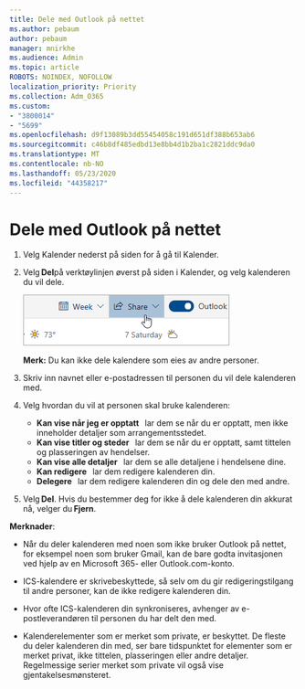 ```yaml
---
title: Dele med Outlook på nettet
ms.author: pebaum
author: pebaum
manager: mnirkhe
ms.audience: Admin
ms.topic: article
ROBOTS: NOINDEX, NOFOLLOW
localization_priority: Priority
ms.collection: Adm_O365
ms.custom:
- "3800014"
- "5699"
ms.openlocfilehash: d9f13089b3dd55454058c191d651df388b653ab6
ms.sourcegitcommit: c46b8df485edbd13e8bb4d1b2ba1c2821ddc9da0
ms.translationtype: MT
ms.contentlocale: nb-NO
ms.lasthandoff: 05/23/2020
ms.locfileid: "44358217"
---
```

# <a name="sharing-with-outlook-on-the-web"></a>Dele med Outlook på nettet

1. Velg Kalender nederst på siden for å gå til Kalender.

2. Velg **Del**på verktøylinjen øverst på siden i Kalender, og velg kalenderen du vil dele. 

    ![Del kalender](media/share-calendar.png)

    **Merk:** Du kan ikke dele kalendere som eies av andre personer.

3. Skriv inn navnet eller e-postadressen til personen du vil dele kalenderen med.

4. Velg hvordan du vil at personen skal bruke kalenderen: 
    - **Kan vise når jeg er opptatt**   lar dem se når du er opptatt, men ikke inneholder detaljer som arrangementsstedet. 
    - **Kan vise titler og steder**   lar dem se når du er opptatt, samt tittelen og plasseringen av hendelser. 
    - **Kan vise alle detaljer**   lar dem se alle detaljene i hendelsene dine. 
    - **Kan redigere**   lar dem redigere kalenderen din. 
    - **Delegere**   lar dem redigere kalenderen din og dele den med andre.

5. Velg **Del**. Hvis du bestemmer deg for ikke å dele kalenderen din akkurat nå, velger du **Fjern**. 

**Merknader**:  

- Når du deler kalenderen med noen som ikke bruker Outlook på nettet, for eksempel noen som bruker Gmail, kan de bare godta invitasjonen ved hjelp av en Microsoft 365- eller Outlook.com-konto. 

- ICS-kalendere er skrivebeskyttede, så selv om du gir redigeringstilgang til andre personer, kan de ikke redigere kalenderen din. 

- Hvor ofte ICS-kalenderen din synkroniseres, avhenger av e-postleverandøren til personen du har delt den med. 

- Kalenderelementer som er merket som private, er beskyttet. De fleste du deler kalenderen din med, ser bare tidspunktet for elementer som er merket privat, ikke tittelen, plasseringen eller andre detaljer. Regelmessige serier merket som private vil også vise gjentakelsesmønsteret.
